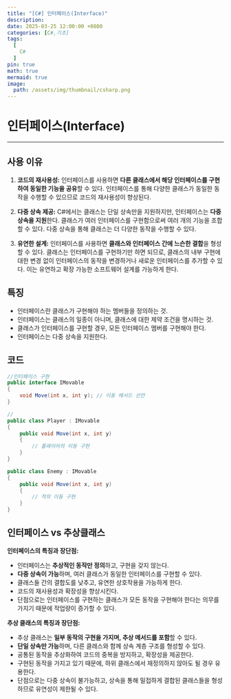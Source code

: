 ```yaml
---
title: "[C#] 인터페이스(Interface)"
description: 
date: 2025-03-25 12:00:00 +0800
categories: [C#,기초]
tags:
  [
    C#
  ]
pin: true
math: true
mermaid: true
image:
  path: /assets/img/thumbnail/csharp.png
---
```


# 인터페이스(Interface)
--- 

## 사용 이유

1. **코드의 재사용성:** 
인터페이스를 사용하면 **다른 클래스에서 해당 인터페이스를 구현하여 동일한 기능을 공유**할 수 있다. 인터페이스를 통해 다양한 클래스가 동일한 동작을 수행할 수 있으므로 코드의 재사용성이 향상된다.

2. **다중 상속 제공:** 
C#에서는 클래스는 단일 상속만을 지원하지만, 인터페이스는 **다중 상속을 지원**한다. 클래스가 여러 인터페이스를 구현함으로써 여러 개의 기능을 조합할 수 있다. 다중 상속을 통해 클래스는 더 다양한 동작을 수행할 수 있다.

3. **유연한 설계:** 
인터페이스를 사용하면 **클래스와 인터페이스 간에 느슨한 결합**을 형성할 수 있다. 클래스는 인터페이스를 구현하기만 하면 되므로, 클래스의 내부 구현에 대한 변경 없이 인터페이스의 동작을 변경하거나 새로운 인터페이스를 추가할 수 있다. 이는 유연하고 확장 가능한 소프트웨어 설계를 가능하게 한다.

## 특징

- 인터페이스란 클래스가 구현해야 하는 멤버들을 정의하는 것.
- 인터페이스는 클래스의 일종이 아니며, 클래스에 대한 제약 조건을 명시하는 것.
- 클래스가 인터페이스를 구현할 경우, 모든 인터페이스 멤버를 구현해야 한다.
- 인터페이스는 다중 상속을 지원한다.

## 코드

```c#
//인터페이스 구현
public interface IMovable
{
    void Move(int x, int y); // 이동 메서드 선언
}

//
public class Player : IMovable
{
    public void Move(int x, int y)
    {
        // 플레이어의 이동 구현
    }
}

public class Enemy : IMovable
{
    public void Move(int x, int y)
    {
        // 적의 이동 구현
    }
}
```

## 인터페이스 vs 추상클래스
    
**인터페이스의 특징과 장단점:**

- 인터페이스는 **추상적인 동작만 정의**하고, 구현을 갖지 않는다.
- **다중 상속이 가능**하며, 여러 클래스가 동일한 인터페이스를 구현할 수 있다.
- 클래스들 간의 결합도를 낮추고, 유연한 상호작용을 가능하게 한다.
- 코드의 재사용성과 확장성을 향상시킨다.
- 단점으로는 인터페이스를 구현하는 클래스가 모든 동작을 구현해야 한다는 의무를 가지기 때문에 작업량이 증가할 수 있다.

**추상 클래스의 특징과 장단점:**

- 추상 클래스는 **일부 동작의 구현을 가지며, 추상 메서드를 포함**할 수 있다.
- **단일 상속만 가능**하며, 다른 클래스와 함께 상속 계층 구조를 형성할 수 있다.
- 공통된 동작을 추상화하여 코드의 중복을 방지하고, 확장성을 제공한다.
- 구현된 동작을 가지고 있기 때문에, 하위 클래스에서 재정의하지 않아도 될 경우 유용한다.
- 단점으로는 다중 상속이 불가능하고, 상속을 통해 밀접하게 결합된 클래스들을 형성하므로 유연성이 제한될 수 있다.